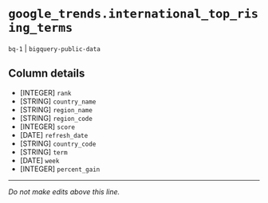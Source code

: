 # `google_trends.international_top_rising_terms`
`bq-1` | `bigquery-public-data`

## Column details
* [INTEGER]   `rank`
* [STRING]    `country_name`
* [STRING]    `region_name`
* [STRING]    `region_code`
* [INTEGER]   `score`
* [DATE]      `refresh_date`
* [STRING]    `country_code`
* [STRING]    `term`
* [DATE]      `week`
* [INTEGER]   `percent_gain`

-------------------------------------------------------------------------------
*Do not make edits above this line.*
